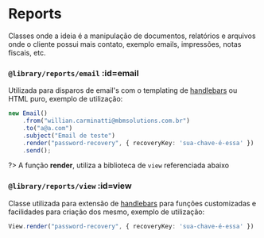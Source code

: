 # Reports

Classes onde a ideia é a manipulação de documentos, relatórios e arquivos onde o cliente possui mais contato, exemplo emails, impressões, notas fiscais, etc.

### `@library/reports/email` :id=email

Utilizada para disparos de email's com o templating de [handlebars](https://handlebarsjs.com/) ou HTML puro, exemplo de utilização:


```ts
new Email()
    .from("willian.carminatti@mbmsolutions.com.br")
    .to("a@a.com")
    .subject("Email de teste")
    .render("password-recovery", { recoveryKey: 'sua-chave-é-essa' })
    .send();
```

?> A função **render**, utiliza a biblioteca de `view` referenciada abaixo

### `@library/reports/view` :id=view
Classe utilizada para extensão de [handlebars](https://handlebarsjs.com/) para funções customizadas e facilidades para criação dos mesmo, exemplo de utilização:

```ts
View.render("password-recovery", { recoveryKey: 'sua-chave-é-essa' })
```
